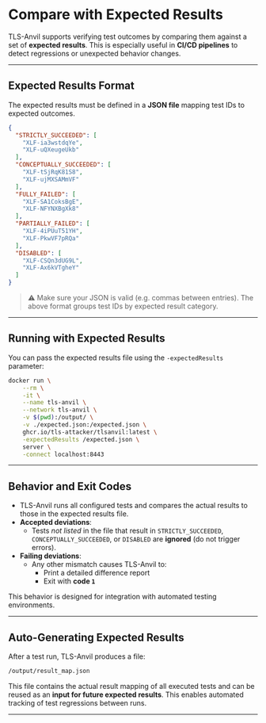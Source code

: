 # Compare with Expected Results

TLS-Anvil supports verifying test outcomes by comparing them against a set of **expected results**. This is especially useful in **CI/CD pipelines** to detect regressions or unexpected behavior changes.

---

## Expected Results Format

The expected results must be defined in a **JSON file** mapping test IDs to expected outcomes.

```json showLineNumbers title="expected.json"
{
  "STRICTLY_SUCCEEDED": [ 
    "XLF-ia3wstdqYe",
    "XLF-uQXeugeUkb"
  ],
  "CONCEPTUALLY_SUCCEEDED": [ 
    "XLF-tSjRqK81S8", 
    "XLF-ujMXSAMmVF" 
  ],
  "FULLY_FAILED": [
    "XLF-SA1CoksBgE",
    "XLF-NFYNXBgXk8"
  ],
  "PARTIALLY_FAILED": [
    "XLF-4iPUuT51YH",
    "XLF-PkwVF7pRQa"
  ],
  "DISABLED": [
    "XLF-CSQn3dUG9L",
    "XLF-Ax6kVTgheY"
  ]
}
```

> ⚠️ Make sure your JSON is valid (e.g. commas between entries). The above format groups test IDs by expected result category.

---

## Running with Expected Results

You can pass the expected results file using the `-expectedResults` parameter:

```bash showLineNumbers title="Run with Expected Results"
docker run \
    --rm \
    -it \
    --name tls-anvil \
    --network tls-anvil \
    -v $(pwd):/output/ \
    -v ./expected.json:/expected.json \
    ghcr.io/tls-attacker/tlsanvil:latest \
    -expectedResults /expected.json \
    server \
    -connect localhost:8443
```

---

## Behavior and Exit Codes

- TLS-Anvil runs all configured tests and compares the actual results to those in the expected results file.
- **Accepted deviations**:
    - Tests *not listed* in the file that result in `STRICTLY_SUCCEEDED`, `CONCEPTUALLY_SUCCEEDED`, or `DISABLED` are **ignored** (do not trigger errors).
- **Failing deviations**:
    - Any other mismatch causes TLS-Anvil to:
        - Print a detailed difference report
        - Exit with **code `1`**

This behavior is designed for integration with automated testing environments.

---

## Auto-Generating Expected Results

After a test run, TLS-Anvil produces a file:

```bash
/output/result_map.json
```

This file contains the actual result mapping of all executed tests and can be reused as an **input for future expected results**. This enables automated tracking of test regressions between runs.

---

